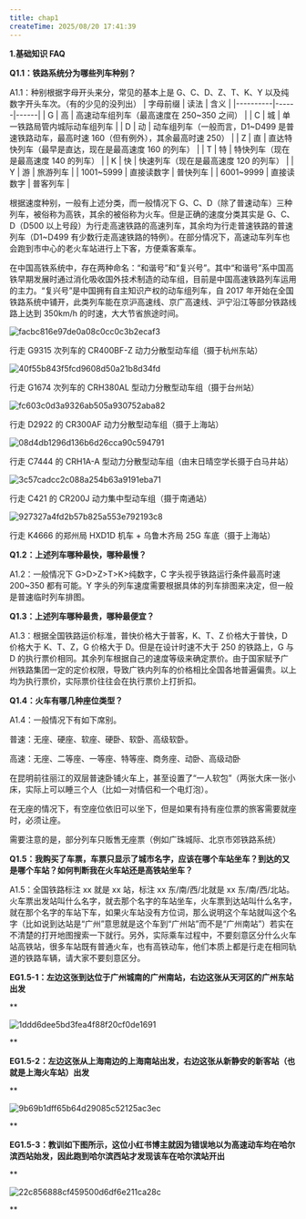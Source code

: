 ```yaml
---
title: chap1
createTime: 2025/08/20 17:41:39
---
```


**1.基础知识 FAQ**

**Q1.1：铁路系统分为哪些列车种别？**

A1.1：种别根据字母开头来分，常见的基本上是 G、C、D、Z、T、K、Y 以及纯数字开头车次。（有的少见的没列出）
| 字母前缀 | 读法 | 含义 |
|----------|------|------|
| G | 高 | 高速动车组列车（最高速度在 250~350 之间） |
| C | 城 | 单一铁路局管内城际动车组列车 |
| D | 动 | 动车组列车（一般而言，D1~D499 是普速铁路动车，最高时速 160（但有例外），其余最高时速 250） |
| Z | 直 | 直达特快列车（最早是直达，现在是最高速度 160 的列车） |
| T | 特 | 特快列车（现在是最高速度 140 的列车） |
| K | 快 | 快速列车（现在是最高速度 120 的列车） |
| Y | 游 | 旅游列车 |
| 1001~5999 | 直接读数字 | 普快列车 |
| 6001~9999 | 直接读数字 | 普客列车 |

根据速度种别，一般有上述分类，而一般情况下 G、C、D（除了普速动车）三种列车，被俗称为高铁，其余的被俗称为火车。但是正确的速度分类其实是 G、C、D（D500 以上号段）为行走高速铁路的高速列车，其余均为行走普速铁路的普速列车（D1~D499 有少数行走高速铁路的特例）。在部分情况下，高速动车列车也会跑到市中心的老火车站进行上下客，方便乘客乘车。

在中国高铁系统中，存在两种命名：“和谐号”和“复兴号”。其中“和谐号”系中国高铁早期发展时通过消化吸收国外技术制造的动车组，目前是中国高速铁路列车运用的主力。“复兴号”是中国拥有自主知识产权的动车组列车，自 2017 年开始在全国铁路系统中铺开，此类列车能在京沪高速线、京广高速线、沪宁沿江等部分铁路线路上达到 350km/h 的时速，大大节省旅途时间。

![facbc816e97de0a08c0cc0c3b2ecaf3](img/image_1755682597045_0we34b0is.jpeg)

行走 G9315 次列车的 CR400BF-Z 动力分散型动车组（摄于杭州东站）

![40f55b843f5fcd9608d50a21b8d34fd](img/image_1755682597047_s9o9f4024.jpeg)

行走 G1674 次列车的 CRH380AL 型动力分散型动车组（摄于台州站）

![fc603c0d3a9326ab505a930752aba82](img/image_1755682597048_zaerfpgd7.jpeg)

行走 D2922 的 CR300AF 动力分散型动车组（摄于上海站）

![08d4db1296d136b6d26cca90c594791](img/image_1755682597049_pec00gm4e.jpeg)

行走 C7444 的 CRH1A-A 型动力分散型动车组（由末日晴空学长摄于白马井站）

![3c57cadcc2c088a254b63a9191eba71](img/image_1755682597049_04zwrl8rq.jpeg)

行走 C421 的 CR200J 动力集中型动车组（摄于南通站）

![927327a4fd2b57b825a553e792193c8](img/image_1755682597050_f88sybry2.jpeg)

行走 K4666 的郑州局 HXD1D 机车 + 乌鲁木齐局 25G 车底（摄于上海站）

**Q1.2：上述列车哪种最快，哪种最慢？**

A1.2：一般情况下 G>D>Z>T>K>纯数字，C 字头视乎铁路运行条件最高时速 200~350 都有可能。Y 字头的列车速度需要根据具体的列车排图来决定，但一般是普速临时列车排图。

**Q1.3：上述列车哪种最贵，哪种最便宜？**

A1.3：根据全国铁路运价标准，普快价格大于普客，K、T、Z 价格大于普快，D 价格大于 K、T、Z，G 价格大于 D。但是在设计时速不大于 250 的铁路上，G 与 D 的执行票价相同。其余列车根据自己的速度等级来确定票价。由于国家赋予广州铁路集团一定的定价权限，导致广铁内列车的价格相比全国各地普遍偏贵。以上均为执行票价，实际票价往往会在执行票价上打折扣。

**Q1.4：火车有哪几种座位类型？**

A1.4：一般情况下有如下席别。

普速：无座、硬座、软座、硬卧、软卧、高级软卧。

高速：无座、二等座、一等座、特等座、商务座、动卧、高级动卧

在昆明前往丽江的双层普速卧铺火车上，甚至设置了“一人软包”（两张大床一张小床，实际上可以睡三个人（比如一对情侣和一个电灯泡）。

在无座的情况下，有空座位依旧可以坐下，但是如果有持有座位票的旅客需要就座时，必须让座。

需要注意的是，部分列车只贩售无座票（例如广珠城际、北京市郊铁路系统）

**Q1.5：我购买了车票，车票只显示了城市名字，应该在哪个车站坐车？到达的又是哪个车站？如何判断我在火车站还是高铁站坐车？**

A1.5：全国铁路标注 xx 就是 xx 站，标注 xx 东/南/西/北就是 xx 东/南/西/北站。火车票出发站叫什么名字，就去那个名字的车站坐车，火车票到达站叫什么名字，就在那个名字的车站下车，如果火车站没有方位词，那么说明这个车站就叫这个名字（比如说到达站是“广州”意思就是这个车到“广州站”而不是“广州南站”）若实在不清楚的打开地图搜索一下就行。另外，实际乘车过程中，不要刻意区分什么火车站高铁站，很多车站既有普通火车，也有高铁动车，他们本质上都是行走在相同轨道的铁路车辆，请大家不要刻意区分。

**EG1.5-1：左边这张到达位于广州城南的广州南站，右边这张从天河区的广州东站出发**

**

![1ddd6dee5bd3fea4f88f20cf0de1691](img/image_1755682597051_56ijho688.jpeg)

**

**EG1.5-2：左边这张从上海南边的上海南站出发，右边这张从新静安的新客站（也就是上海火车站）出发**

**

![9b69b1dff65b64d29085c52125ac3ec](img/image_1755682597052_6vdevvlrm.jpeg)

**

**EG1.5-3：教训如下图所示，这位小红书博主就因为错误地以为高速动车均在哈尔滨西站始发，因此跑到哈尔滨西站才发现该车在哈尔滨站开出**

**

![22c856888cf459500d6df6e211ca28c](img/image_1755682597053_zyfe32zyi.png)

**